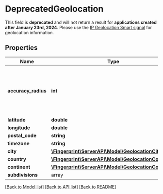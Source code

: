 # DeprecatedGeolocation
This field is **deprecated** and will not return a result for **applications created after January 23rd, 2024**.  Please use the [IP Geolocation Smart signal](https://dev.fingerprint.com/docs/smart-signals-overview#ip-geolocation) for geolocation information.


## Properties
Name | Type | Description | Notes
------------ | ------------- | ------------- | -------------
**accuracy_radius** | **int** | The IP address is likely to be within this radius (in km) of the specified location. | [optional] 
**latitude** | **double** |  | [optional] 
**longitude** | **double** |  | [optional] 
**postal_code** | **string** |  | [optional] 
**timezone** | **string** |  | [optional] 
**city** | [**\Fingerprint\ServerAPI\Model\GeolocationCity**](GeolocationCity.md) |  | [optional] 
**country** | [**\Fingerprint\ServerAPI\Model\GeolocationCountry**](GeolocationCountry.md) |  | [optional] 
**continent** | [**\Fingerprint\ServerAPI\Model\GeolocationContinent**](GeolocationContinent.md) |  | [optional] 
**subdivisions** | array |  | [optional] 

[[Back to Model list]](../../README.md#documentation-for-models) [[Back to API list]](../../README.md#documentation-for-api-endpoints) [[Back to README]](../../README.md)

